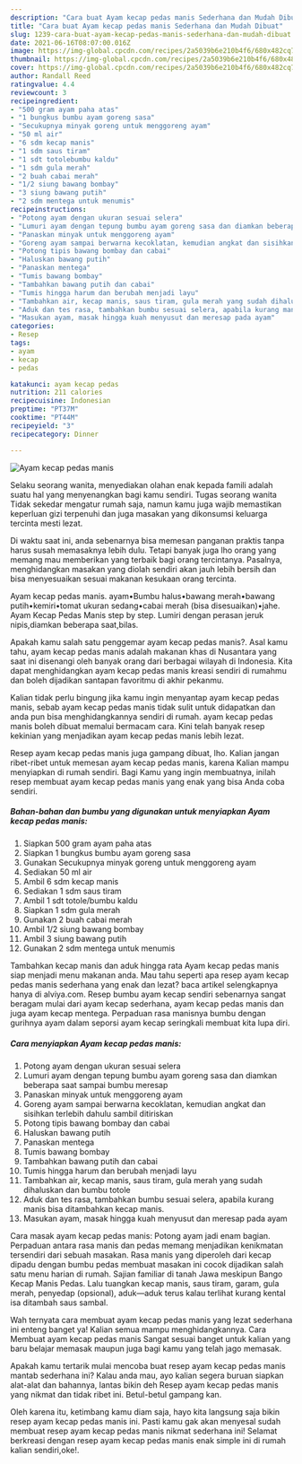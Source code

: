 ```yaml
---
description: "Cara buat Ayam kecap pedas manis Sederhana dan Mudah Dibuat"
title: "Cara buat Ayam kecap pedas manis Sederhana dan Mudah Dibuat"
slug: 1239-cara-buat-ayam-kecap-pedas-manis-sederhana-dan-mudah-dibuat
date: 2021-06-16T08:07:00.016Z
image: https://img-global.cpcdn.com/recipes/2a5039b6e210b4f6/680x482cq70/ayam-kecap-pedas-manis-foto-resep-utama.jpg
thumbnail: https://img-global.cpcdn.com/recipes/2a5039b6e210b4f6/680x482cq70/ayam-kecap-pedas-manis-foto-resep-utama.jpg
cover: https://img-global.cpcdn.com/recipes/2a5039b6e210b4f6/680x482cq70/ayam-kecap-pedas-manis-foto-resep-utama.jpg
author: Randall Reed
ratingvalue: 4.4
reviewcount: 3
recipeingredient:
- "500 gram ayam paha atas"
- "1 bungkus bumbu ayam goreng sasa"
- "Secukupnya minyak goreng untuk menggoreng ayam"
- "50 ml air"
- "6 sdm kecap manis"
- "1 sdm saus tiram"
- "1 sdt totolebumbu kaldu"
- "1 sdm gula merah"
- "2 buah cabai merah"
- "1/2 siung bawang bombay"
- "3 siung bawang putih"
- "2 sdm mentega untuk menumis"
recipeinstructions:
- "Potong ayam dengan ukuran sesuai selera"
- "Lumuri ayam dengan tepung bumbu ayam goreng sasa dan diamkan beberapa saat sampai bumbu meresap"
- "Panaskan minyak untuk menggoreng ayam"
- "Goreng ayam sampai berwarna kecoklatan, kemudian angkat dan sisihkan terlebih dahulu sambil ditiriskan"
- "Potong tipis bawang bombay dan cabai"
- "Haluskan bawang putih"
- "Panaskan mentega"
- "Tumis bawang bombay"
- "Tambahkan bawang putih dan cabai"
- "Tumis hingga harum dan berubah menjadi layu"
- "Tambahkan air, kecap manis, saus tiram, gula merah yang sudah dihaluskan dan bumbu totole"
- "Aduk dan tes rasa, tambahkan bumbu sesuai selera, apabila kurang manis bisa ditambahkan kecap manis."
- "Masukan ayam, masak hingga kuah menyusut dan meresap pada ayam"
categories:
- Resep
tags:
- ayam
- kecap
- pedas

katakunci: ayam kecap pedas 
nutrition: 211 calories
recipecuisine: Indonesian
preptime: "PT37M"
cooktime: "PT44M"
recipeyield: "3"
recipecategory: Dinner

---
```



![Ayam kecap pedas manis](https://img-global.cpcdn.com/recipes/2a5039b6e210b4f6/680x482cq70/ayam-kecap-pedas-manis-foto-resep-utama.jpg)

Selaku seorang wanita, menyediakan olahan enak kepada famili adalah suatu hal yang menyenangkan bagi kamu sendiri. Tugas seorang  wanita Tidak sekedar mengatur rumah saja, namun kamu juga wajib memastikan keperluan gizi terpenuhi dan juga masakan yang dikonsumsi keluarga tercinta mesti lezat.

Di waktu  saat ini, anda sebenarnya bisa memesan panganan praktis tanpa harus susah memasaknya lebih dulu. Tetapi banyak juga lho orang yang memang mau memberikan yang terbaik bagi orang tercintanya. Pasalnya, menghidangkan masakan yang diolah sendiri akan jauh lebih bersih dan bisa menyesuaikan sesuai makanan kesukaan orang tercinta. 

Ayam kecap pedas manis. ayam•Bumbu halus•bawang merah•bawang putih•kemiri•tomat ukuran sedang•cabai merah (bisa disesuaikan)•jahe. Ayam Kecap Pedas Manis step by step. Lumiri dengan perasan jeruk nipis,diamkan beberapa saat,bilas.

Apakah kamu salah satu penggemar ayam kecap pedas manis?. Asal kamu tahu, ayam kecap pedas manis adalah makanan khas di Nusantara yang saat ini disenangi oleh banyak orang dari berbagai wilayah di Indonesia. Kita dapat menghidangkan ayam kecap pedas manis kreasi sendiri di rumahmu dan boleh dijadikan santapan favoritmu di akhir pekanmu.

Kalian tidak perlu bingung jika kamu ingin menyantap ayam kecap pedas manis, sebab ayam kecap pedas manis tidak sulit untuk didapatkan dan anda pun bisa menghidangkannya sendiri di rumah. ayam kecap pedas manis boleh dibuat memalui bermacam cara. Kini telah banyak resep kekinian yang menjadikan ayam kecap pedas manis lebih lezat.

Resep ayam kecap pedas manis juga gampang dibuat, lho. Kalian jangan ribet-ribet untuk memesan ayam kecap pedas manis, karena Kalian mampu menyiapkan di rumah sendiri. Bagi Kamu yang ingin membuatnya, inilah resep membuat ayam kecap pedas manis yang enak yang bisa Anda coba sendiri.

<!--inarticleads1-->

##### Bahan-bahan dan bumbu yang digunakan untuk menyiapkan Ayam kecap pedas manis:

1. Siapkan 500 gram ayam paha atas
1. Siapkan 1 bungkus bumbu ayam goreng sasa
1. Gunakan Secukupnya minyak goreng untuk menggoreng ayam
1. Sediakan 50 ml air
1. Ambil 6 sdm kecap manis
1. Sediakan 1 sdm saus tiram
1. Ambil 1 sdt totole/bumbu kaldu
1. Siapkan 1 sdm gula merah
1. Gunakan 2 buah cabai merah
1. Ambil 1/2 siung bawang bombay
1. Ambil 3 siung bawang putih
1. Gunakan 2 sdm mentega untuk menumis


Tambahkan kecap manis dan aduk hingga rata Ayam kecap pedas manis siap menjadi menu makanan anda. Mau tahu seperti apa resep ayam kecap pedas manis sederhana yang enak dan lezat? baca artikel selengkapnya hanya di alviya.com. Resep bumbu ayam kecap sendiri sebenarnya sangat beragam mulai dari ayam kecap sederhana, ayam kecap pedas manis dan juga ayam kecap mentega. Perpaduan rasa manisnya bumbu dengan gurihnya ayam dalam seporsi ayam kecap seringkali membuat kita lupa diri. 

<!--inarticleads2-->

##### Cara menyiapkan Ayam kecap pedas manis:

1. Potong ayam dengan ukuran sesuai selera
1. Lumuri ayam dengan tepung bumbu ayam goreng sasa dan diamkan beberapa saat sampai bumbu meresap
1. Panaskan minyak untuk menggoreng ayam
1. Goreng ayam sampai berwarna kecoklatan, kemudian angkat dan sisihkan terlebih dahulu sambil ditiriskan
1. Potong tipis bawang bombay dan cabai
1. Haluskan bawang putih
1. Panaskan mentega
1. Tumis bawang bombay
1. Tambahkan bawang putih dan cabai
1. Tumis hingga harum dan berubah menjadi layu
1. Tambahkan air, kecap manis, saus tiram, gula merah yang sudah dihaluskan dan bumbu totole
1. Aduk dan tes rasa, tambahkan bumbu sesuai selera, apabila kurang manis bisa ditambahkan kecap manis.
1. Masukan ayam, masak hingga kuah menyusut dan meresap pada ayam


Cara masak ayam kecap pedas manis: Potong ayam jadi enam bagian. Perpaduan antara rasa manis dan pedas memang menjadikan kenikmatan tersendiri dari sebuah masakan. Rasa manis yang diperoleh dari kecap dipadu dengan bumbu pedas membuat masakan ini cocok dijadikan salah satu menu harian di rumah. Sajian familiar di tanah Jawa meskipun Bango Kecap Manis Pedas. Lalu tuangkan kecap manis, saus tiram, garam, gula merah, penyedap (opsional), aduk—aduk terus kalau terlihat kurang kental isa ditambah saus sambal. 

Wah ternyata cara membuat ayam kecap pedas manis yang lezat sederhana ini enteng banget ya! Kalian semua mampu menghidangkannya. Cara Membuat ayam kecap pedas manis Sangat sesuai banget untuk kalian yang baru belajar memasak maupun juga bagi kamu yang telah jago memasak.

Apakah kamu tertarik mulai mencoba buat resep ayam kecap pedas manis mantab sederhana ini? Kalau anda mau, ayo kalian segera buruan siapkan alat-alat dan bahannya, lantas bikin deh Resep ayam kecap pedas manis yang nikmat dan tidak ribet ini. Betul-betul gampang kan. 

Oleh karena itu, ketimbang kamu diam saja, hayo kita langsung saja bikin resep ayam kecap pedas manis ini. Pasti kamu gak akan menyesal sudah membuat resep ayam kecap pedas manis nikmat sederhana ini! Selamat berkreasi dengan resep ayam kecap pedas manis enak simple ini di rumah kalian sendiri,oke!.

